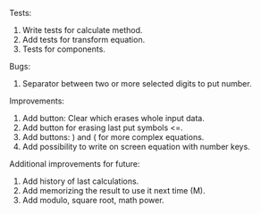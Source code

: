 Tests:
1. Write tests for calculate method.
2. Add tests for transform equation.
3. Tests for components.


Bugs:
1. Separator between two or more selected digits to put number.

Improvements:
1. Add button: Clear which erases whole input data.
2. Add button for erasing last put symbols <=.
2. Add buttons: ) and ( for more complex equations.
3. Add possibility to write on screen equation with number keys.

Additional improvements for future:
1. Add history of last calculations.
2. Add memorizing the result to use it next time (M).
3. Add modulo, square root, math power.
